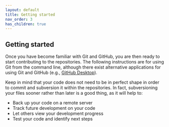 ```yaml
---
layout: default
title: Getting started
nav_order: 3
has_children: true
---
```


Getting started
---------------
Once you have become familiar with Git and GitHub, you are then ready to start contributing to the repositories. The following instructions are for using Git from the command line, although there exist alternative applications for using Git and GitHub (e.g., [GitHub Desktop](https://desktop.github.com/)).

Keep in mind that your code does not need to be in perfect shape in order to commit and subversion it within the repositories. In fact, subversioning your files sooner rather than later is a good thing, as it will help to:
* Back up your code on a remote server
* Track future development on your code
* Let others view your development progress
* Test your code and identify next steps
